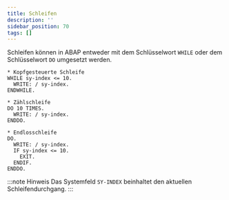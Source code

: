 ```yaml
---
title: Schleifen
description: ''
sidebar_position: 70
tags: []
---
```


Schleifen können in ABAP entweder mit dem Schlüsselwort `WHILE` oder dem Schlüsselwort `DO` umgesetzt werden.

```abap
* Kopfgesteuerte Schleife
WHILE sy-index <= 10.
  WRITE: / sy-index.
ENDWHILE.

* Zählschleife
DO 10 TIMES.
  WRITE: / sy-index.
ENDDO.

* Endlosschleife
DO.
  WRITE: / sy-index.
  IF sy-index <= 10.
    EXIT.
  ENDIF.
ENDDO.
```

:::note Hinweis
Das Systemfeld `SY-INDEX` beinhaltet den aktuellen Schleifendurchgang.
:::
